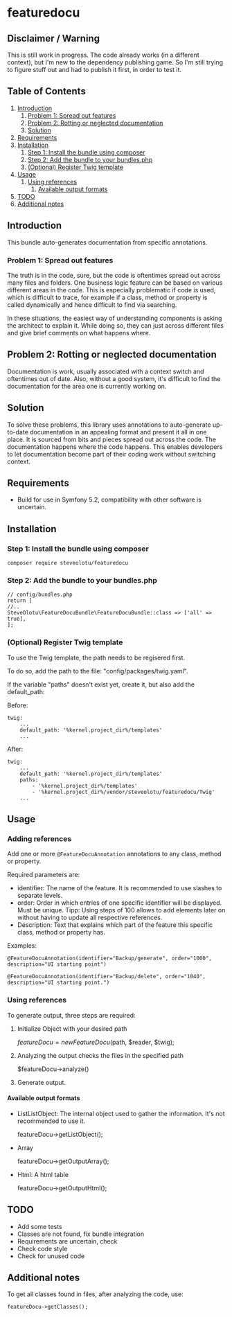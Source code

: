 # featuredocu

## Disclaimer / Warning

This is still work in progress. The code already works (in a different context), but I'm new to the dependency publishing game. So I'm still trying to figure stuff out and had to publish it first, in order to test it.

## Table of Contents

1. [Introduction](#introduction)
    1. [Problem 1: Spread out features](#problem-1-spread-out-features)
    1. [Problem 2: Rotting or neglected documentation](#problem-2-rotting-or-neglected-documentation)
    1. [Solution](#solution)
1. [Requirements](#requirements)
1. [Installation](#installation)
    1. [Step 1: Install the bundle using composer](#step-1-install-the-bundle-using-composer)
    1. [Step 2: Add the bundle to your bundles.php](#step-2-add-the-bundle-to-your-bundles.php)
    1. [(Optional) Register Twig template](#optional-register-twig-template)
1. [Usage](#usage)
    1. [Using references](#using-references)
        1. [Available output formats](#available-output-formats)
1. [TODO](#todo)
1. [Additional notes](#additional-notes)

## Introduction

This bundle auto-generates documentation from specific annotations.

### Problem 1: Spread out features

The truth is in the code, sure, but the code is oftentimes spread out across many files and folders. One business logic feature can be based on various different areas in the code. This is especially problematic if code is used, which is difficult to trace, for example if a class, method or property is called dynamically and hence difficult to find via searching.

In these situations, the easiest way of understanding components is asking the architect to explain it. While doing so, they can just across different files and give brief comments on what happens where.

## Problem 2: Rotting or neglected documentation

Documentation is work, usually associated with a context switch and oftentimes out of date. Also, without a good system, it's difficult to find the documentation for the area one is currently working on.

## Solution

To solve these problems, this library uses annotations to auto-generate up-to-date documentation in an appealing format and present it all in one place. It is sourced from bits and pieces spread out across the code. The documentation happens where the code happens. This enables developers to let documentation become part of their coding work without switching context.

## Requirements

- Build for use in Symfony 5.2, compatibility with other software is uncertain.

## Installation

### Step 1: Install the bundle using composer

    composer require steveolotu/featuredocu

### Step 2: Add the bundle to your bundles.php

    // config/bundles.php
    return [
    //..
    SteveOlotu\FeatureDocuBundle\FeatureDocuBundle::class => ['all' => true],
    ];

### (Optional) Register Twig template

To use the Twig template, the path needs to be regisered first.

To do so, add the path to the file: "config/packages/twig.yaml".

If the variable "paths" doesn't exist yet, create it, but also add the default_path:

Before:

    twig:
        ...
        default_path: '%kernel.project_dir%/templates'
        ...

After:

    twig:
        ...
        default_path: '%kernel.project_dir%/templates'
        paths:
            - '%kernel.project_dir%/templates'
            - '%kernel.project_dir%/vendor/steveolotu/featuredocu/Twig'
        ...

## Usage

### Adding references

Add one or more `@FeatureDocuAnnotation` annotations to any class, method or property.

Required parameters are:
- identifier: The name of the feature. It is recommended to use slashes to separate levels.
- order: Order in which entries of one specific identifier will be displayed. Must be unique.
  Tipp: Using steps of 100 allows to add elements later on without having to update all respective references.
- Description: Text that explains which part of the feature this specific class, method or property has.

Examples:

    @FeatureDocuAnnotation(identifier="Backup/generate", order="1000", description="UI starting point")

    @FeatureDocuAnnotation(identifier="Backup/delete", order="1040", description="UI starting point.")

### Using references

To generate output, three steps are required:

1. Initialize Object with your desired path
    
    $featureDocu = new FeatureDocu($path, $reader, $twig);

2. Analyzing the output checks the files in the specified path

    $featureDocu->analyze()

3. Generate output.

#### Available output formats

- ListListObject: The internal object used to gather the information. It's not recommended to use it.

    featureDocu->getListObject();

- Array

    featureDocu->getOutputArray();

- Html: A html table

    featureDocu->getOutputHtml();

## TODO

- Add some tests
- Classes are not found, fix bundle integration
- Requirements are uncertain, check
- Check code style
- Check for unused code

## Additional notes

To get all classes found in files, after analyzing the code, use:

    featureDocu->getClasses();
